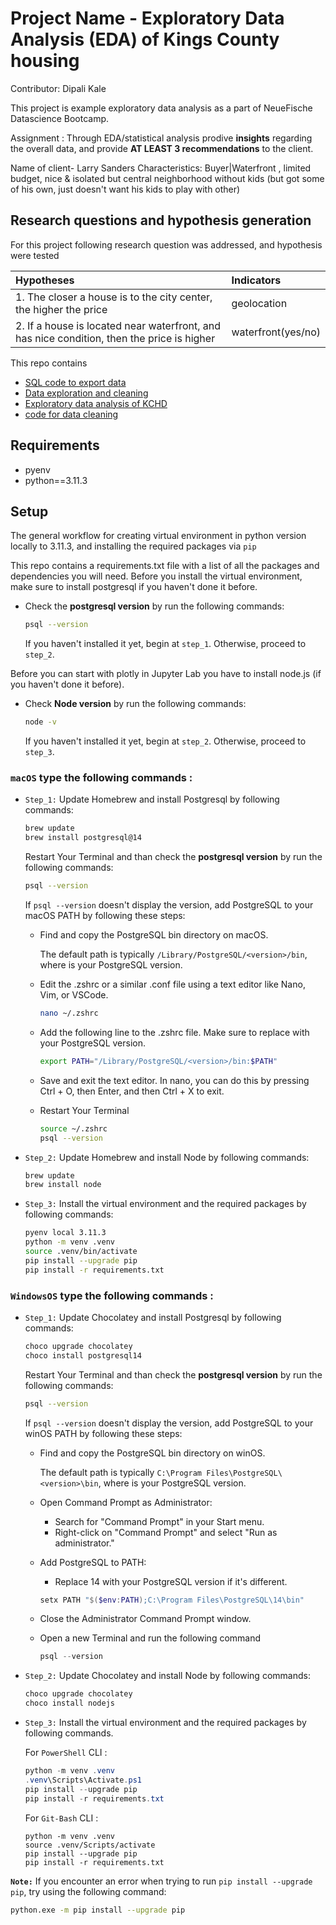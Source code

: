 # Project Name - Exploratory Data Analysis (EDA) of Kings County housing
Contributor: Dipali Kale

This project is example exploratory data analysis as a part of NeueFische Datascience Bootcamp.

Assignment :
Through EDA/statistical analysis prodive  **insights** regarding the overall data, and provide **AT LEAST 3 recommendations** to the  client.

 Name of client- Larry Sanders
 Characteristics:  Buyer|Waterfront , limited budget, nice & isolated but central neighborhood without kids (but got some of his own, just doesn't want his kids to play with other)



## Research questions and hypothesis generation

For this project following research question was addressed, and hypothesis were tested

|Hypotheses | Indicators |
|:------------|:------------|
|1. The closer a house is to the city center, the higher the price|geolocation |
|2. If a house is located near waterfront, and has nice condition, then the price is higher |waterfront(yes/no)|


This repo contains 
- [SQL code to export data](1_sql-data-import.ipynb)
- [Data exploration and cleaning ](2_Data_cleaning.ipynb)
- [Exploratory data analysis of KCHD ](3_EDA.ipynb)
- [code for data cleaning](data_cleaning.py)


## Requirements

- pyenv
- python==3.11.3

## Setup

 The general workflow for creating virtual environment in python version locally to 3.11.3, and installing the required packages via `pip`

This repo contains a requirements.txt file with a list of all the packages and dependencies you will need. Before you install the virtual environment, make sure to install postgresql if you haven't done it before.

 - Check the **postgresql version**  by run the following commands:
    ```sh
    psql --version
    ```
    If you haven't installed it yet, begin at `step_1`. Otherwise, proceed to `step_2`.


Before you can start with plotly in Jupyter Lab you have to install node.js (if you haven't done it before).
- Check **Node version**  by run the following commands:
    ```sh
    node -v
    ```
    If you haven't installed it yet, begin at `step_2`. Otherwise, proceed to `step_3`.


### **`macOS`** type the following commands : 

- `Step_1:` Update Homebrew and install Postgresql by following commands:
    ```sh
    brew update
    brew install postgresql@14
    ```
  Restart Your Terminal and than check the **postgresql version**  by run the following commands:
     ```sh
    psql --version
    ```
  If `psql --version` doesn't display the version, add PostgreSQL to your macOS PATH by following these steps:

  * Find and copy the PostgreSQL bin directory on macOS.
  
    The default path is typically `/Library/PostgreSQL/<version>/bin`, where is your PostgreSQL version.
  * Edit the .zshrc or a similar .conf file using a text editor like Nano, Vim, or VSCode.

     ```sh
    nano ~/.zshrc
    ```
  * Add the following line to the .zshrc file. Make sure to replace <version> with your PostgreSQL version.
    ```sh
    export PATH="/Library/PostgreSQL/<version>/bin:$PATH"
    ```
  * Save and exit the text editor. In nano, you can do this by pressing Ctrl + O, then Enter, and then Ctrl + X to exit.
  * Restart Your Terminal
    ```sh
    source ~/.zshrc
    psql --version
    ```


- `Step_2:` Update Homebrew and install Node by following commands:
    ```sh
    brew update
    brew install node
    ```

- `Step_3:` Install the virtual environment and the required packages by following commands:

    ```BASH
    pyenv local 3.11.3
    python -m venv .venv
    source .venv/bin/activate
    pip install --upgrade pip
    pip install -r requirements.txt
    ```
### **`WindowsOS`** type the following commands :

- `Step_1:` Update Chocolatey and install Postgresql by following commands:
    ```sh
    choco upgrade chocolatey
    choco install postgresql14
    ```
    Restart Your Terminal and than check the **postgresql version**  by run the following commands:
     ```sh
    psql --version
    ```
  If `psql --version` doesn't display the version, add PostgreSQL to your winOS PATH by following these steps:

  * Find and copy the PostgreSQL bin directory on winOS.

    The default path is typically `C:\Program Files\PostgreSQL\<version>\bin`, where <version> is your PostgreSQL version.

  * Open Command Prompt as Administrator:

    * Search for "Command Prompt" in your Start menu.
    * Right-click on "Command Prompt" and select "Run as administrator."

  * Add PostgreSQL to PATH:
    * Replace 14 with your PostgreSQL version if it's different.

    ```PowerShell
    setx PATH "$($env:PATH);C:\Program Files\PostgreSQL\14\bin"
    ```
  * Close the Administrator Command Prompt window.


  * Open a new Terminal and run the following command 
    ```PowerShell
    psql --version
    ```

- `Step_2:` Update Chocolatey and install Node by following commands:
    ```sh
    choco upgrade chocolatey
    choco install nodejs
    ```

- `Step_3:` Install the virtual environment and the required packages by following commands.

   For `PowerShell` CLI :

    ```PowerShell
    python -m venv .venv
    .venv\Scripts\Activate.ps1
    pip install --upgrade pip
    pip install -r requirements.txt
    ```

    For `Git-Bash` CLI :
    ```
    python -m venv .venv
    source .venv/Scripts/activate
    pip install --upgrade pip
    pip install -r requirements.txt
    ```
 
 **`Note:`**
    If you encounter an error when trying to run `pip install --upgrade pip`, try using the following command:

   ```Bash
   python.exe -m pip install --upgrade pip
   ```

